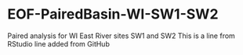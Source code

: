 # EOF-PairedBasin-WI-SW1-SW2
Paired analysis for WI East River sites SW1 and SW2
This is a line from RStudio
line added from GitHub
